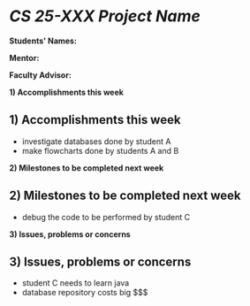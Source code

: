 # *CS 25-XXX Project Name*

**Students' Names:**

**Mentor:**

**Faculty Advisor:**

**1) Accomplishments this week**
## 1) Accomplishments this week ##
   - investigate databases done by student A
   - make flowcharts done by students A and B

**2) Milestones to be completed next week**
## 2) Milestones to be completed next week ##
   - debug the code to be performed by student C

**3) Issues, problems or concerns**
## 3) Issues, problems or concerns ##
   - student C needs to learn java
   - database repository costs big $$$
